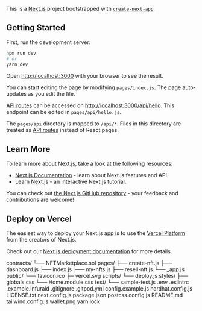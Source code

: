This is a [Next.js](https://nextjs.org/) project bootstrapped with [`create-next-app`](https://github.com/vercel/next.js/tree/canary/packages/create-next-app).

## Getting Started

First, run the development server:

```bash
npm run dev
# or
yarn dev
```

Open [http://localhost:3000](http://localhost:3000) with your browser to see the result.

You can start editing the page by modifying `pages/index.js`. The page auto-updates as you edit the file.

[API routes](https://nextjs.org/docs/api-routes/introduction) can be accessed on [http://localhost:3000/api/hello](http://localhost:3000/api/hello). This endpoint can be edited in `pages/api/hello.js`.

The `pages/api` directory is mapped to `/api/*`. Files in this directory are treated as [API routes](https://nextjs.org/docs/api-routes/introduction) instead of React pages.

## Learn More

To learn more about Next.js, take a look at the following resources:

- [Next.js Documentation](https://nextjs.org/docs) - learn about Next.js features and API.
- [Learn Next.js](https://nextjs.org/learn) - an interactive Next.js tutorial.

You can check out [the Next.js GitHub repository](https://github.com/vercel/next.js/) - your feedback and contributions are welcome!

## Deploy on Vercel

The easiest way to deploy your Next.js app is to use the [Vercel Platform](https://vercel.com/new?utm_medium=default-template&filter=next.js&utm_source=create-next-app&utm_campaign=create-next-app-readme) from the creators of Next.js.

Check out our [Next.js deployment documentation](https://nextjs.org/docs/deployment) for more details.

contracts/
└── NFTMarketplace.sol
pages/
├── create-nft.js
├── dashboard.js
├── index.js
├── my-nfts.js
├── resell-nft.js
└── _app.js
public/
└── favicon.ico
├─ vercel.svg
scripts/
└── deploy.js
styles/
├── globals.css
└── Home.module.css
test/
└── sample-test.js
.env
.eslintrc
.example.infuraid
.gitignore
.gitpod.yml
config.example.js
hardhat.config.js
LICENSE.txt
next.config.js
package.json
postcss.config.js
README.md
tailwind.config.js
wallet.png
yarn.lock